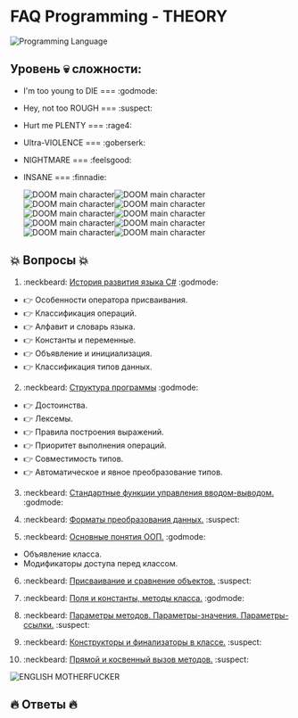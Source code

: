 # FAQ Programming - THEORY

![Programming Language](https://udemy-images.udemy.com/course/750x422/658604_d6b0_3.jpg)

## Уровень :skull: сложности:

- I'm too young to DIE === :godmode:
- Hey, not too ROUGH === :suspect:
- Hurt me PLENTY === :rage4:
- Ultra-VIOLENCE === :goberserk:
- NIGHTMARE === :feelsgood:
- INSANE === :finnadie:

  ![DOOM main character](http://vignette1.wikia.nocookie.net/doom/images/3/30/Doomguyface.jpg/revision/latest?cb=20110328073223)![DOOM main character](http://vignette1.wikia.nocookie.net/doom/images/3/30/Doomguyface.jpg/revision/latest?cb=20110328073223)![DOOM main character](http://vignette1.wikia.nocookie.net/doom/images/3/30/Doomguyface.jpg/revision/latest?cb=20110328073223)![DOOM main character](http://vignette1.wikia.nocookie.net/doom/images/3/30/Doomguyface.jpg/revision/latest?cb=20110328073223)![DOOM main character](http://vignette1.wikia.nocookie.net/doom/images/3/30/Doomguyface.jpg/revision/latest?cb=20110328073223)![DOOM main character](http://vignette1.wikia.nocookie.net/doom/images/3/30/Doomguyface.jpg/revision/latest?cb=20110328073223)![DOOM main character](http://vignette1.wikia.nocookie.net/doom/images/3/30/Doomguyface.jpg/revision/latest?cb=20110328073223)![DOOM main character](http://vignette1.wikia.nocookie.net/doom/images/3/30/Doomguyface.jpg/revision/latest?cb=20110328073223)![DOOM main character](http://vignette1.wikia.nocookie.net/doom/images/3/30/Doomguyface.jpg/revision/latest?cb=20110328073223)![DOOM main character](http://vignette1.wikia.nocookie.net/doom/images/3/30/Doomguyface.jpg/revision/latest?cb=20110328073223)

## :collision: Вопросы :collision:

1. :neckbeard: [История развития языка C#](http://github.com) :godmode:

  - :point_right: Особенности оператора присваивания.
  - :point_right: Классификация операций.
  - :point_right: Алфавит и словарь языка.
  - :point_right: Константы и переменные.
  - :point_right: Объявление и инициализация.
  - :point_right: Классификация типов данных.

2. :neckbeard: [Структура программы](http://github.com) :godmode:

  - :point_right: Достоинства.
  - :point_right: Лексемы.
  - :point_right: Правила построения выражений.
  - :point_right: Приоритет выполнения операций.
  - :point_right: Совместимость типов.
  - :point_right: Автоматическое и явное преобразование типов.

3. :neckbeard: [Стандартные функции управления вводом-выводом.](http://github.com) :godmode:

4. :neckbeard: [Форматы преобразования данных.](http://github.com) :suspect:

5. :neckbeard: [Основные понятия ООП.](http://github.com) :godmode:

  - Объявление класса.
  - Модификаторы доступа перед классом.

6. :neckbeard: [Присваивание и сравнение объектов.](http://github.com) :suspect:

7. :neckbeard: [Поля и константы, методы класса.](http://github.com) :godmode:

8. :neckbeard: [Параметры методов. Параметры-значения. Параметры-ссылки.](http://github.com) :suspect:

9. :neckbeard: [Конструкторы и финализаторы в классе.](http://github.com) :suspect:

10. :neckbeard: [Прямой и косвенный вызов методов.](http://github.com) :suspect:

![ENGLISH MOTHERFUCKER](http://lamcdn.net/lookatme.ru/post_image-image/1CoePZ07Bm6g1HWMWbMZmQ-article.jpg)

## :fire: Ответы :fire:
